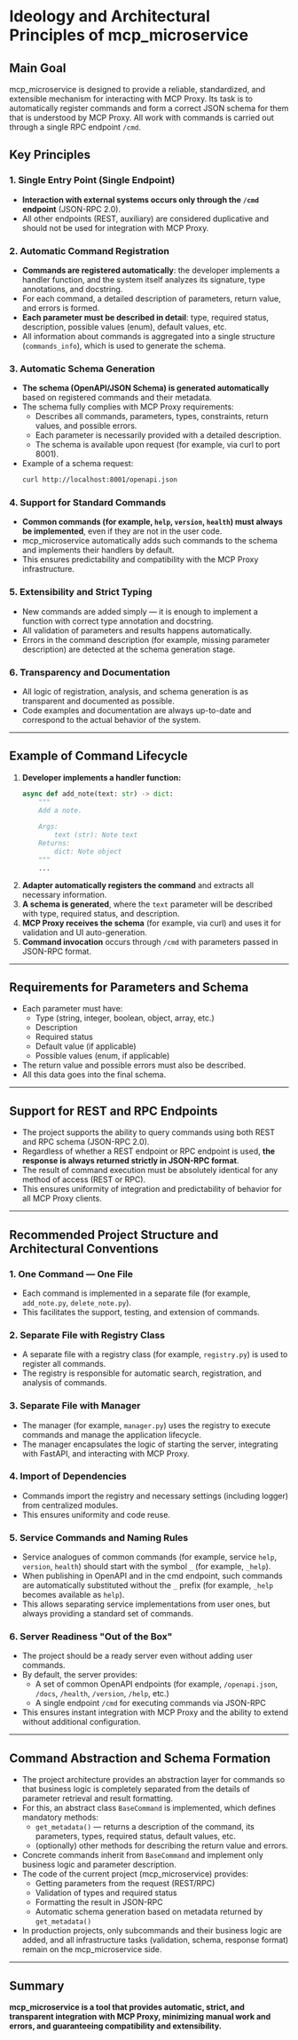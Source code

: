 # Ideology and Architectural Principles of mcp_microservice

## Main Goal

mcp_microservice is designed to provide a reliable, standardized, and extensible mechanism for interacting with MCP Proxy. Its task is to automatically register commands and form a correct JSON schema for them that is understood by MCP Proxy. All work with commands is carried out through a single RPC endpoint `/cmd`.

## Key Principles

### 1. Single Entry Point (Single Endpoint)
- **Interaction with external systems occurs only through the `/cmd` endpoint** (JSON-RPC 2.0).
- All other endpoints (REST, auxiliary) are considered duplicative and should not be used for integration with MCP Proxy.

### 2. Automatic Command Registration
- **Commands are registered automatically**: the developer implements a handler function, and the system itself analyzes its signature, type annotations, and docstring.
- For each command, a detailed description of parameters, return value, and errors is formed.
- **Each parameter must be described in detail**: type, required status, description, possible values (enum), default values, etc.
- All information about commands is aggregated into a single structure (`commands_info`), which is used to generate the schema.

### 3. Automatic Schema Generation
- **The schema (OpenAPI/JSON Schema) is generated automatically** based on registered commands and their metadata.
- The schema fully complies with MCP Proxy requirements:
    - Describes all commands, parameters, types, constraints, return values, and possible errors.
    - Each parameter is necessarily provided with a detailed description.
    - The schema is available upon request (for example, via curl to port 8001).
- Example of a schema request:
    ```bash
    curl http://localhost:8001/openapi.json
    ```

### 4. Support for Standard Commands
- **Common commands (for example, `help`, `version`, `health`) must always be implemented**, even if they are not in the user code.
- mcp_microservice automatically adds such commands to the schema and implements their handlers by default.
- This ensures predictability and compatibility with the MCP Proxy infrastructure.

### 5. Extensibility and Strict Typing
- New commands are added simply — it is enough to implement a function with correct type annotation and docstring.
- All validation of parameters and results happens automatically.
- Errors in the command description (for example, missing parameter description) are detected at the schema generation stage.

### 6. Transparency and Documentation
- All logic of registration, analysis, and schema generation is as transparent and documented as possible.
- Code examples and documentation are always up-to-date and correspond to the actual behavior of the system.

---

## Example of Command Lifecycle

1. **Developer implements a handler function:**
    ```python
    async def add_note(text: str) -> dict:
        """
        Add a note.
        
        Args:
            text (str): Note text
        Returns:
            dict: Note object
        """
        ...
    ```
2. **Adapter automatically registers the command** and extracts all necessary information.
3. **A schema is generated**, where the `text` parameter will be described with type, required status, and description.
4. **MCP Proxy receives the schema** (for example, via curl) and uses it for validation and UI auto-generation.
5. **Command invocation** occurs through `/cmd` with parameters passed in JSON-RPC format.

---

## Requirements for Parameters and Schema
- Each parameter must have:
    - Type (string, integer, boolean, object, array, etc.)
    - Description
    - Required status
    - Default value (if applicable)
    - Possible values (enum, if applicable)
- The return value and possible errors must also be described.
- All this data goes into the final schema.

---

## Support for REST and RPC Endpoints

- The project supports the ability to query commands using both REST and RPC schema (JSON-RPC 2.0).
- Regardless of whether a REST endpoint or RPC endpoint is used, **the response is always returned strictly in JSON-RPC format**.
- The result of command execution must be absolutely identical for any method of access (REST or RPC).
- This ensures uniformity of integration and predictability of behavior for all MCP Proxy clients.

---

## Recommended Project Structure and Architectural Conventions

### 1. One Command — One File
- Each command is implemented in a separate file (for example, `add_note.py`, `delete_note.py`).
- This facilitates the support, testing, and extension of commands.

### 2. Separate File with Registry Class
- A separate file with a registry class (for example, `registry.py`) is used to register all commands.
- The registry is responsible for automatic search, registration, and analysis of commands.

### 3. Separate File with Manager
- The manager (for example, `manager.py`) uses the registry to execute commands and manage the application lifecycle.
- The manager encapsulates the logic of starting the server, integrating with FastAPI, and interacting with MCP Proxy.

### 4. Import of Dependencies
- Commands import the registry and necessary settings (including logger) from centralized modules.
- This ensures uniformity and code reuse.

### 5. Service Commands and Naming Rules
- Service analogues of common commands (for example, service `help`, `version`, `health`) should start with the symbol `_` (for example, `_help`).
- When publishing in OpenAPI and in the cmd endpoint, such commands are automatically substituted without the `_` prefix (for example, `_help` becomes available as `help`).
- This allows separating service implementations from user ones, but always providing a standard set of commands.

### 6. Server Readiness "Out of the Box"
- The project should be a ready server even without adding user commands.
- By default, the server provides:
    - A set of common OpenAPI endpoints (for example, `/openapi.json`, `/docs`, `/health`, `/version`, `/help`, etc.)
    - A single endpoint `/cmd` for executing commands via JSON-RPC
- This ensures instant integration with MCP Proxy and the ability to extend without additional configuration.

---

## Command Abstraction and Schema Formation

- The project architecture provides an abstraction layer for commands so that business logic is completely separated from the details of parameter retrieval and result formatting.
- For this, an abstract class `BaseCommand` is implemented, which defines mandatory methods:
    - `get_metadata()` — returns a description of the command, its parameters, types, required status, default values, etc.
    - (optionally) other methods for describing the return value and errors.
- Concrete commands inherit from `BaseCommand` and implement only business logic and parameter description.
- The code of the current project (mcp_microservice) provides:
    - Getting parameters from the request (REST/RPC)
    - Validation of types and required status
    - Formatting the result in JSON-RPC
    - Automatic schema generation based on metadata returned by `get_metadata()`
- In production projects, only subcommands and their business logic are added, and all infrastructure tasks (validation, schema, response format) remain on the mcp_microservice side.

---

## Summary

**mcp_microservice is a tool that provides automatic, strict, and transparent integration with MCP Proxy, minimizing manual work and errors, and guaranteeing compatibility and extensibility.** 